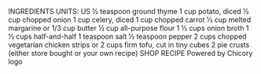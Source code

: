 INGREDIENTS
UNITS: US
1⁄2
teaspoon ground thyme
1
cup potato, diced
1⁄2
cup chopped onion
1
cup celery, diced
1
cup chopped carrot
1⁄3
cup melted margarine or 1/3 cup butter
1⁄2
cup all-purpose flour
1 1⁄2
cups onion broth
1 1⁄2
cups half-and-half
1
teaspoon salt
1⁄2
teaspoon pepper
2
cups chopped vegetarian chicken strips or 2 cups firm tofu, cut in tiny cubes
2
pie crusts (either store bought or your own recipe)
SHOP RECIPE
Powered by
Chicory logo
